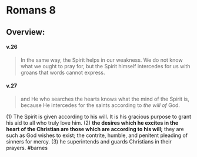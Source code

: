 # Romans 8

## Overview:


#### v.26
>In the same way, the Spirit helps in our weakness. We do not know what we ought to pray for, but the Spirit himself intercedes for us with groans that words cannot express.

#### v.27
>and He who searches the hearts knows what the mind of the Spirit is, because He intercedes for the saints according to _the will of_ God.

(1) The Spirit is given according to his will. It is his gracious purpose to grant his aid to all who truly love him.
(2) **the desires which he excites in the heart of the Christian are those which are according to his will;** they are such as God wishes to exist; the contrite, humble, and penitent pleading of sinners for mercy.
(3) he superintends and guards Christians in their prayers.
#barnes 
